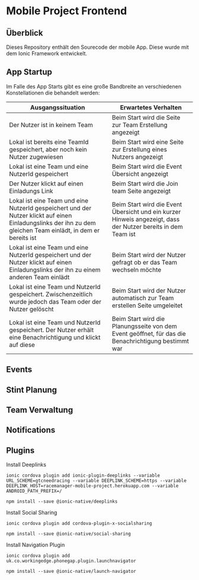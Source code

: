 # Mobile Project Frontend

## Überblick
Dieses Repository enthält den Sourecode der mobile App. Diese wurde mit dem Ionic Framework entwickelt.

## App Startup
Im Falle des App Starts gibt es eine große Bandbreite an verschiedenen Konstellationen die behandelt werden:

| Ausgangssituation                                                                                                                                             | Erwartetes Verhalten                                                                                          |
|---------------------------------------------------------------------------------------------------------------------------------------------------------------|---------------------------------------------------------------------------------------------------------------|
| Der Nutzer ist in keinem Team                                                                                                                                 | Beim Start wird die Seite zur Team Erstellung angezeigt                                                       |
| Lokal ist bereits eine TeamId gespeichert, aber noch kein Nutzer zugewiesen                                                                                   | Beim Start wird eine Seite zur Erstellung eines Nutzers angezeigt                                             |
| Lokal ist eine Team und eine NutzerId gespeichert                                                                                                             | Beim Start wird die Event Übersicht angezeigt                                                                 |
| Der Nutzer klickt auf einen Einladungs Link                                                                                                                   | Beim Start wird die Join team Seite angezeigt                                                                 |
| Lokal ist eine Team und eine NutzerId gespeichert und der Nutzer klickt auf einen Einladungslinks der ihn zu dem gleichen Team einlädt, in dem er bereits ist | Beim Start wird die Event Übersicht und ein kurzer Hinweis angezeigt, dass der Nutzer bereits in dem Team ist |
| Lokal ist eine Team und eine NutzerId gespeichert und der Nutzer klickt auf einen Einladungslinks der ihn zu einem anderen Team einlädt                       | Beim Start wird der Nutzer gefragt ob er das Team wechseln möchte                                             |
| Lokal ist eine Team und NutzerId gespeichert. Zwischenzeitlich wurde jedoch das Team oder der Nutzer gelöscht                                                 | Beim Start wird der Nutzer automatisch zur Team erstellen Seite umgeleitet                                    |
| Lokal ist eine Team und NutzerId gespeichert. Der Nutzer erhält eine Benachrichtigung und klickt auf diese                                                    | Beim Start wird die Planungsseite von dem Event geöffnet, für das die Benachrichtigung bestimmt war           |

## Events

## Stint Planung

## Team Verwaltung

## Notifications

## Plugins
Install Deeplinks

```ionic cordova plugin add ionic-plugin-deeplinks --variable URL_SCHEME=gtcneedracing --variable DEEPLINK_SCHEME=https --variable DEEPLINK_HOST=racemanager-mobile-project.herokuapp.com --variable ANDROID_PATH_PREFIX=/```

```npm install --save @ionic-native/deeplinks```

Install Social Sharing

```ionic cordova plugin add cordova-plugin-x-socialsharing```

```npm install --save @ionic-native/social-sharing```

Install Navigation Plugin

```ionic cordova plugin add uk.co.workingedge.phonegap.plugin.launchnavigator```

```npm install --save @ionic-native/launch-navigator```
